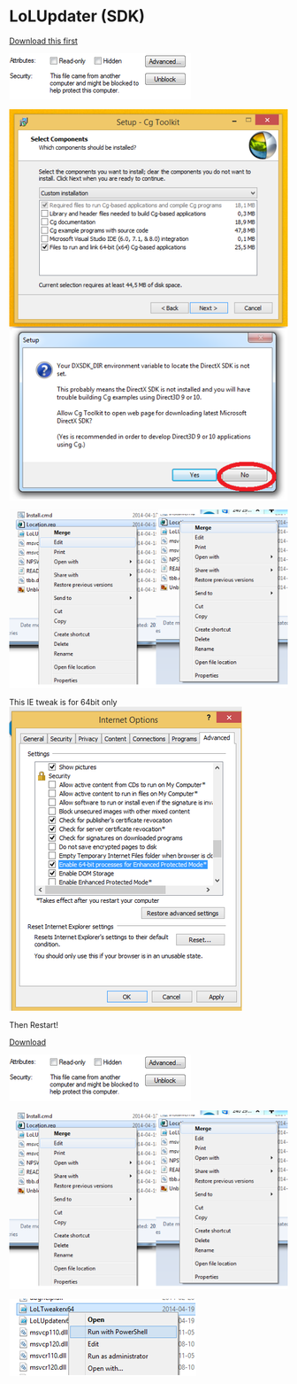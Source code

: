 LoLUpdater (SDK)
==========

[Download this first](http://developer.download.nvidia.com/cg/Cg_3.1/Cg-3.1_April2012_Setup.exe)

![alt text](Unblock.png)

![alt text](CG.png)

![alt text](Location.png)

This IE tweak is for 64bit only
![alt text](IEx64.png)

Then Restart!

[Download](https://github.com/Loggan08/LoLUpdater/archive/master.zip)

![alt text](Unblock.png)

![alt text](Location.png)

![alt text](Execute.png)














